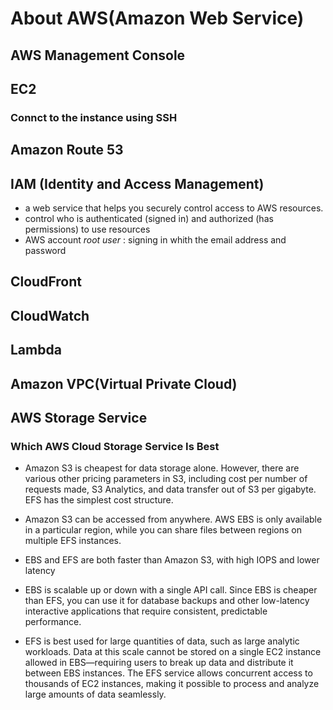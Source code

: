 # About AWS(Amazon Web Service)

## AWS Management Console

## EC2

### Connct to the instance using SSH

## Amazon Route 53

## IAM (Identity and Access Management)
- a web service that helps you securely control access to AWS resources.
- control who is authenticated (signed in) and authorized (has permissions) to use resources
- AWS account *root user* : signing in whith the email address and password

## CloudFront
## CloudWatch

## Lambda

## Amazon VPC(Virtual Private Cloud)


## AWS Storage Service

### Which AWS Cloud Storage Service Is Best
- Amazon S3 is cheapest for data storage alone. However, there are various other pricing parameters in S3, including cost per number of requests made, S3 Analytics, and data transfer out of S3 per gigabyte. EFS has the simplest cost structure. 

- Amazon S3 can be accessed from anywhere. AWS EBS is only available in a particular region, while you can share files between regions on multiple EFS instances.

- EBS and EFS are both faster than Amazon S3, with high IOPS and lower latency

- EBS is scalable up or down with a single API call. Since EBS is cheaper than EFS, you can use it for database backups and other low-latency interactive applications that require consistent, predictable performance.

- EFS is best used for large quantities of data, such as large analytic workloads. Data at this scale cannot be stored on a single EC2 instance allowed in EBS—requiring users to break up data and distribute it between EBS instances. The EFS service allows concurrent access to thousands of EC2 instances, making it possible to process and analyze large amounts of data seamlessly.

